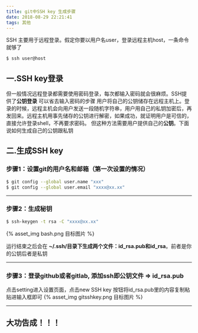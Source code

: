 ```yaml
---
title: git中SSH key 生成步骤
date: 2018-08-29 22:21:41
tags: 其他
---
```


SSH 主要用于远程登录。假定你要以用户名user，登录远程主机host，一条命令就够了
``` bash
$ ssh user@host
```

## 一.SSH key登录
但一般情况远程登录都需要使用密码登录，每次都输入密码就会很麻烦。SSH提供了**公钥登录** 可以省去输入密码的步骤
用户将自己的公钥储存在远程主机上。登录的时候，远程主机会向用户发送一段随机字符串，用户用自己的私钥加密后，再发回来。远程主机用事先储存的公钥进行解密，如果成功，就证明用户是可信的，直接允许登录shell，不再要求密码。
但这种方法需要用户提供自己的**公钥**。下面说如何生成自己的公钥跟私钥
## 二.生成SSH key
### 步骤1：设置git的用户名和邮箱（第一次设置的情况）
``` bash
$ git config --global user.name "xxx"
$ git config --global user.email "xxxx@xx.xx"
```
---

### 步骤2：生成秘钥
``` bash
$ ssh-keygen -t rsa -C "xxxx@xx.xx"
```
{% asset_img bash.png 目标图片 %}

运行结束之后会在 **~/.ssh/**目录下生成两个文件：**id_rsa.pub**和**id_rsa**。前者是你的公钥后者是私钥

---

### 步骤3：登录github或者gitlab, 添加ssh即公钥文件 => id_rsa.pub
点击setting进入设置页面，点击new SSH key 按钮将id_rsa.pub里的内容复制粘贴进输入框即可
{% asset_img gitsshkey.png 目标图片 %}

---
## 大功告成！！！